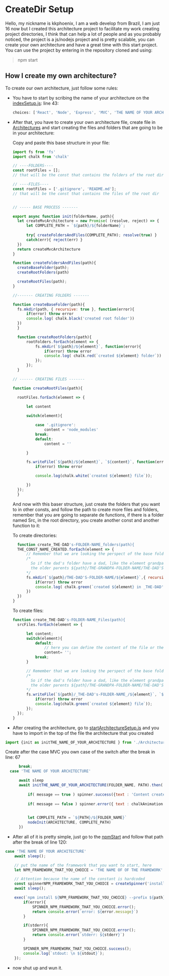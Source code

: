 # CreateDir Setup

Hello, my nickname is kkphoenix, I am a web develop from Brazil, I am just 16 now but I created this architecture project to facilitate my work creating project directories, I think that can help a lot of people and as you probably noticed, the project is a js/nodejs project and is pretty scalable, you can create your own architecture and have a great time with this start project.
You can use the project by entering in the repository cloned and using:

> npm start

## How I create my own architecture?

To create our own architecture, just follow some rules:

* You have to start by scribing the name of your architecture on the [indexSetup.js](./indexSetup.js): line 43:

  ~~~js
  choices: ['React', 'Node', 'Express', 'MVC', 'THE NAME OF YOUR ARCHITECTURE'],
  ~~~

* After that, you have to create your own architecture file, create file in [Architectures](./Setup/Architectures/) and start creating the files and folders that are going to be in your architecture:  
  
  Copy and paste this base structure in your file:

  ~~~js
  import fs from 'fs'
  import chalk from 'chalk'

  // ----FOLDERS----
  const rootFiles = []; 
  // that will be the const that contains the folders of the root dir
  
  // ----FILES----
  const rootFiles = ['.gitignore', 'README.md'];
  // that will be the const that contains the files of the root dir
  
  
  // ----- BASE PROCESS -------

  export async function init(folderName, path){
    let createMvcArchitecture = new Promise( (resolve, reject) => {
        let COMPLETE_PATH = `${path}/${folderName}`;
        
        try{ createFoldersAndFiles(COMPLETE_PATH); resolve(true) }
        catch(err){ reject(err) }
    }) 
    return createMvcArchitecture
  }

  function createFoldersAndFiles(path){
    createBaseFolder(path);
    createRootFolders(path)

    createRootFiles(path);
  }

  //------- CREATING FOLDERS -------

  function createBaseFolder(path){
    fs.mkdir(path, { recursive: true }, function(error){
        if(error) throw error
        console.log( chalk.black('created root folder'))
    })
    }

    function createRootFolders(path){
        rootFolders.forEach(element => {
            fs.mkdir(`${path}/${element}`, function(error){
                if(error) throw error
                console.log( chalk.red(`created ${element} folder`))
            });
        });
    }

  // ------ CREATING FILES -------

  function createRootFiles(path){

    rootFiles.forEach(element => {
        
        let content

        switch(element){

            case '.gitignore':
                content = 'node_modules'
            break;
            default:
                content = ''

        }

        fs.writeFile(`${path}/${element}`, `${content}`, function(error) {
            if(error) throw error

            console.log(chalk.white(`created ${element} file`));

        })
    });
    }
  ~~~

  And now with this baser structure, just create the folders that you want to in other consts, and follow the path to create more files and folders, remember that you are going to separate de functions, if there is a folder named Src, in the root directory, you create another const and another function to it:

  To create directories:

  ~~~js
    function create_THE-DAD's-FOLDER-NAME_folders(path){
    THE_CONST_NAME_CREATED.forEach(element => {
        // Remember that we are looking the perspect of the base folder, that have those folders
        /* 
          So if the dad's folder have a dad, like the element grandpa, you have to write all
          the older parents ${path}/THE-GRANDPA-FOLDER-NAME/THE-DAD'S-FOLDER-NAME/${element}'
        */
        fs.mkdir(`${path}/THE-DAD'S-FOLDER-NAME/${element}`,{ recursive: true }, function(error){
            if(error) throw error
            console.log( chalk.green(`created ${element} in _THE-DAD's-FOLDER-NAME_ folder`))
        })
    })
  }
  ~~~

  To create files:

  ~~~js
  function create_THE-DAD's-FOLDER-NAME_Files(path){
    srcFiles.forEach(element => {

        let content;
        switch(element){
            default: 
                // here you can define the content of the file or the files adding a case, like in the rootFiles function ^^
                content= '';
            break;
        }

        // Remember that we are looking the perspect of the base folder, that have those folders
        /* 
          So if the dad's folder have a dad, like the element grandpa, you have to write all
          the older parents ${path}/THE-GRANDPA-FOLDER-NAME/THE-DAD'S-FOLDER-NAME/${element}'
        */
        fs.writeFile(`${path}/_THE-DAD's-FOLDER-NAME_/${element}`, `${content}`, (error)=>{
            if(error) throw error
            console.log(chalk.green(`created ${element} file`));
        });
    });
  }
  ~~~

* After creating the architecture, go to [startArchitectureSetup.js](./Setup/startArchitectureSetup.js) and you have to import in the top of the file the architecture that you created

~~~js
import {init as initTHE_NAME_OF_YOUR_ARCHITECTURE } from './Architectures/THE NAME OF YOUR FILE.EXTENSION'
~~~

Create after the case MVC you own case of the switch after the break in line: 67

  ~~~js
        break;
    case 'THE NAME OF YOUR ARCHITECTURE'

        await sleep
        await initTHE_NAME_OF_YOUR_ARCHITECTURE(FOLDER_NAME, PATH).then( message => {
            
            if( message == true ) spinner.success({text : 'Content created'});
            
            if( message == false ) spinner.error({ text : chalkAnimation.glitch('THAT IS A ERROR').start() })

            
            let COMPLETE_PATH = `${PATH}/${FOLDER_NAME}`
            nodeInit(ARCHITECTURE, COMPLETE_PATH)
        })
  ~~~

* After all of it is pretty simple, just go to the [npmStart](Setup/npmStart.js) and follow that path after the break of line 120:

~~~js
case 'THE NAME OF YOUR ARCHITECTURE'
    await sleep();

    // put the name of the framework that you want to start, here
    let NPM_FRAMEWORK_THAT_YOU_CHOICE = 'THE NAME OF OF THE FRAMEWORK'

    // Attention because the name of the constant is hardcoded
    const spinnerNPM_FRAMEWORK_THAT_YOU_CHOICE = createSpinner('installing ${NPM_FRAMEWORK_THAT_YOU_CHOICE...}').start();
    await sleep();

    exec(`npm install ${NPM_FRAMEWORK_THAT_YOU_CHOICE} --prefix ${path}`, (error, stdout, stderr) =>{ 
        if(error){
            SPINNER_NPM_FRAMEWORK_THAT_YOU_CHOICE.error();
            return console.error(`error: ${error.message}`)
        }

        if(stderr){
            SPINNER_NPM_FRAMEWORK_THAT_YOU_CHOICE.error();
            return console.error(`stderr: ${stderr}`)
        }

        SPINNER_NPM_FRAMEWORK_THAT_YOU_CHOICE.success();
        console.log(`stdout: \n ${stdout}`);
    });
~~~

* now shut up and wun it.
